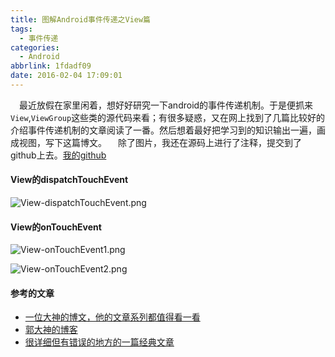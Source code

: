 ```yaml
---
title: 图解Android事件传递之View篇
tags:
  - 事件传递
categories:
  - Android
abbrlink: 1fdadf09
date: 2016-02-04 17:09:01
---
```

&emsp;最近放假在家里闲着，想好好研究一下android的事件传递机制。于是便抓来`View`,`ViewGroup`这些类的源代码来看；有很多疑惑，又在网上找到了几篇比较好的介绍事件传递机制的文章阅读了一番。然后想着最好把学习到的知识输出一遍，画成视图，写下这篇博文。
&emsp;除了图片，我还在源码上进行了注释，提交到了github上去。[我的github](https://github.com/ztelur/AOSP-analysis/tree/master/%E4%BA%8B%E4%BB%B6%E4%BC%A0%E9%80%92)
#### View的dispatchTouchEvent
![View-dispatchTouchEvent.png](http://7xrxif.com1.z0.glb.clouddn.com/touch-view1.png)
#### View的onTouchEvent
![View-onTouchEvent1.png](http://7xrxif.com1.z0.glb.clouddn.com/touch-view2.png)

![View-onTouchEvent2.png](http://7xrxif.com1.z0.glb.clouddn.com/touch-view3.png)

#### 参考的文章
- [一位大神的博文，他的文章系列都值得看一看](http://wangkuiwu.github.io/2015/01/05/TouchEvent-Sample-02-View/)
- [郭大神的博客](http://blog.csdn.net/guolin_blog/article/details/9097463)
- [很详细但有错误的地方的一篇经典文章](http://www.infoq.com/cn/articles/android-event-delivery-mechanism)
